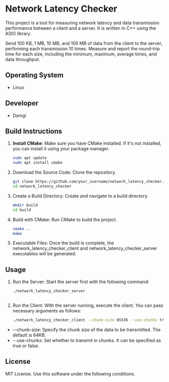 # Network Latency Checker

This project is a tool for measuring network latency and data transmission performance between a client and a server. It is written in C++ using the ASIO library.

Send 100 KB, 1 MB, 10 MB, and 100 MB of data from the client to the server, 
performing each transmission 10 times. Measure and report the round-trip time for each size, 
including the minimum, maximum, average times, and data throughput.

## Operating System

- Linux

## Developer

- Damgi

## Build Instructions

1. **Install CMake**: Make sure you have CMake installed. If it's not installed, you can install it using your package manager.

   ```bash
   sudo apt update
   sudo apt install cmake
2. Download the Source Code: Clone the repository.

   ```bash
   git clone https://github.com/your_username/network_latency_checker.git
   cd network_latency_checker

3. Create a Build Directory: Create and navigate to a build directory.

   ```bash
   mkdir build
   cd build
   
4. Build with CMake: Run CMake to build the project.

   ```bash
   cmake ..
   make
   
5. Executable Files: Once the build is complete, 
the network_latency_checker_client and network_latency_checker_server executables will be generated.

## Usage

1. Run the Server: Start the server first with the following command:

   ```bash
   ./network_latency_checker_server
      
3. Run the Client: With the server running, execute the client. You can pass necessary arguments as follows:

   ```bash
   ./network_latency_checker_client --chunk-size 65536 --use-chunks true

  - --chunk-size: Specify the chunk size of the data to be transmitted. The default is 64KB.
  - --use-chunks: Set whether to transmit in chunks. It can be specified as true or false.

## License

MIT License. Use this software under the following conditions.
   
